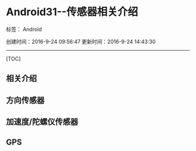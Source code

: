 ﻿# Android31--传感器相关介绍

标签： Android

创建时间：2016-9-24 09:56:47
更新时间：2016-9-24 14:43:30

---
[TOC]

## 相关介绍


## 方向传感器

## 加速度/陀螺仪传感器

## GPS

